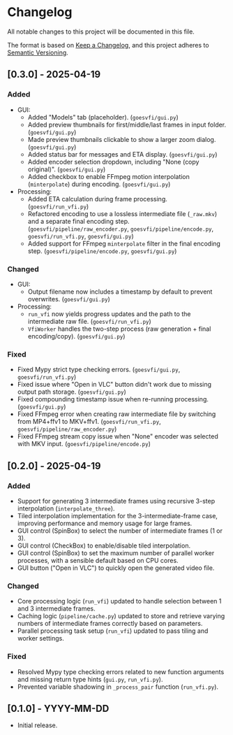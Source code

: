 # Changelog

All notable changes to this project will be documented in this file.

The format is based on [Keep a Changelog](https://keepachangelog.com/en/1.0.0/),
and this project adheres to [Semantic Versioning](https://semver.org/spec/v2.0.0.html).

## [0.3.0] - 2025-04-19

### Added
- GUI:
    - Added "Models" tab (placeholder). (`goesvfi/gui.py`)
    - Added preview thumbnails for first/middle/last frames in input folder. (`goesvfi/gui.py`)
    - Made preview thumbnails clickable to show a larger zoom dialog. (`goesvfi/gui.py`)
    - Added status bar for messages and ETA display. (`goesvfi/gui.py`)
    - Added encoder selection dropdown, including "None (copy original)". (`goesvfi/gui.py`)
    - Added checkbox to enable FFmpeg motion interpolation (`minterpolate`) during encoding. (`goesvfi/gui.py`)
- Processing:
    - Added ETA calculation during frame processing. (`goesvfi/run_vfi.py`)
    - Refactored encoding to use a lossless intermediate file (`_raw.mkv`) and a separate final encoding step. (`goesvfi/pipeline/raw_encoder.py`, `goesvfi/pipeline/encode.py`, `goesvfi/run_vfi.py`, `goesvfi/gui.py`)
    - Added support for FFmpeg `minterpolate` filter in the final encoding step. (`goesvfi/pipeline/encode.py`, `goesvfi/gui.py`)

### Changed
- GUI:
    - Output filename now includes a timestamp by default to prevent overwrites. (`goesvfi/gui.py`)
- Processing:
    - `run_vfi` now yields progress updates and the path to the intermediate raw file. (`goesvfi/run_vfi.py`)
    - `VfiWorker` handles the two-step process (raw generation + final encoding/copy). (`goesvfi/gui.py`)

### Fixed
- Fixed Mypy strict type checking errors. (`goesvfi/gui.py`, `goesvfi/run_vfi.py`)
- Fixed issue where "Open in VLC" button didn't work due to missing output path storage. (`goesvfi/gui.py`)
- Fixed compounding timestamp issue when re-running processing. (`goesvfi/gui.py`)
- Fixed FFmpeg error when creating raw intermediate file by switching from MP4+ffv1 to MKV+ffv1. (`goesvfi/run_vfi.py`, `goesvfi/pipeline/raw_encoder.py`)
- Fixed FFmpeg stream copy issue when "None" encoder was selected with MKV input. (`goesvfi/pipeline/encode.py`)

## [0.2.0] - 2025-04-19

### Added
- Support for generating 3 intermediate frames using recursive 3-step interpolation (`interpolate_three`).
- Tiled interpolation implementation for the 3-intermediate-frame case, improving performance and memory usage for large frames.
- GUI control (SpinBox) to select the number of intermediate frames (1 or 3).
- GUI control (CheckBox) to enable/disable tiled interpolation.
- GUI control (SpinBox) to set the maximum number of parallel worker processes, with a sensible default based on CPU cores.
- GUI button ("Open in VLC") to quickly open the generated video file.

### Changed
- Core processing logic (`run_vfi`) updated to handle selection between 1 and 3 intermediate frames.
- Caching logic (`pipeline/cache.py`) updated to store and retrieve varying numbers of intermediate frames correctly based on parameters.
- Parallel processing task setup (`run_vfi`) updated to pass tiling and worker settings.

### Fixed
- Resolved Mypy type checking errors related to new function arguments and missing return type hints (`gui.py`, `run_vfi.py`).
- Prevented variable shadowing in `_process_pair` function (`run_vfi.py`).

## [0.1.0] - YYYY-MM-DD

- Initial release. 